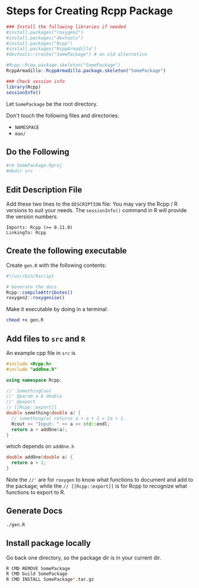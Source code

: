 # Steps for Creating Rcpp Package

```R
### Install the following libraries if needed
#install.packages("roxygen2")
#install.packages("devtools")
#install.packages("Rcpp")
#install.packages("RcppArmadillo")
#devtools::create("SomePackage") # an old alternative

#Rcpp::Rcpp.package.skeleton("SomePackage")
RcppArmadillo::RcppArmadillo.package.skeleton("SomePackage")

### Check session info
library(Rcpp)
sessionInfo()
```

Let `SomePackage` be the root directory.

Don't touch the following files and directories:
- `NAMESPACE`
- `man/`

## Do the Following

```bash
#rm SomePackage.Rproj
#mkdir src
```

## Edit Description File

Add these two lines to the `DESCRIPTION` file:
You may vary the Rcpp / R versions to suit your needs.
The `sessionInfo()` command in R will provide the version numbers.

```
Imports: Rcpp (>= 0.11.0)
LinkingTo: Rcpp
```

## Create the following executable

Create `gen.R` with the following contents:

```R
#!/usr/bin/Rscript

# Generate the docs
Rcpp::compileAttributes()
roxygen2::roxygenise()
```

Make it executable by doing in a terminal:

```bash
chmod +x gen.R
```

## Add files to `src` and `R`

An example cpp file in `src` is

```cpp
#include <Rcpp.h>
#include "addOne.h"

using namespace Rcpp;

//' SomethingCool
//' @param a A double
//' @export
// [[Rcpp::export]]
double something(double a) {
  // something(a) returns a + a + 1 = 2a + 1.
  Rcout << "Input: " << a << std::endl;
  return a + addOne(a);
}
```

which depends on `addOne.h`

```cpp
double addOne(double a) {
  return a + 1;
}
```

Note the `//'` are for `roxygen` to know what functions to document and add to 
the package; while the `// [[Rcpp::export]]` is for Rcpp to recognize
what functions to export to R.

## Generate Docs

```bash
./gen.R
```

## Install package locally

Go back one directory, so the package dir is in your current dir.

```bash
R CMD REMOVE SomePackage
R CMD build SomePackage
R CMD INSTALL SomePackage*.tar.gz
```

